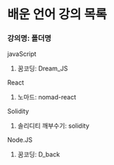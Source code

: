 # 배운 언어 강의 목록

<h3> 강의명: 폴더명 </h3>

javaScript

1. 꿈코딩: Dream_JS

React

1. 노마드: nomad-react

Solidity

1. 솔리디티 깨부수기: solidity

Node.JS

1. 꿈코딩: D_back
